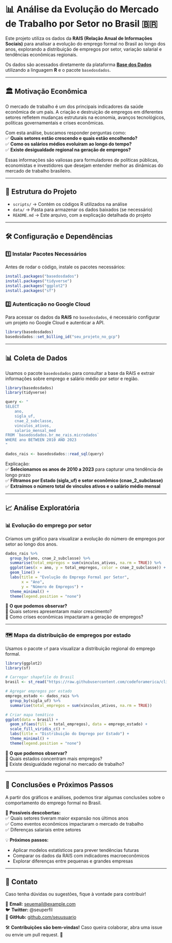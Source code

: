 # 📊 Análise da Evolução do Mercado de Trabalho por Setor no Brasil 🇧🇷

Este projeto utiliza os dados da **RAIS (Relação Anual de Informações Sociais)** para analisar a evolução do emprego formal no Brasil ao longo dos anos, explorando a distribuição de empregos por setor, variação salarial e tendências econômicas regionais.  

Os dados são acessados diretamente da plataforma [**Base dos Dados**](https://basedosdados.org/) utilizando a linguagem **R** e o pacote `basedosdados`.

---

## 🏛️ Motivação Econômica  

O mercado de trabalho é um dos principais indicadores da saúde econômica de um país. A criação e destruição de empregos em diferentes setores refletem mudanças estruturais na economia, avanços tecnológicos, políticas governamentais e crises econômicas.  

Com esta análise, buscamos responder perguntas como:  
✅ **Quais setores estão crescendo e quais estão encolhendo?**  
✅ **Como os salários médios evoluíram ao longo do tempo?**  
✅ **Existe desigualdade regional na geração de empregos?**  

Essas informações são valiosas para formuladores de políticas públicas, economistas e investidores que desejam entender melhor as dinâmicas do mercado de trabalho brasileiro.  

---

## 📂 Estrutura do Projeto  

- `scripts/` → Contém os códigos R utilizados na análise  
- `data/` → Pasta para armazenar os dados baixados (se necessário)  
- `README.md` → Este arquivo, com a explicação detalhada do projeto  

---

## 🛠️ Configuração e Dependências  

### **1️⃣ Instalar Pacotes Necessários**  

Antes de rodar o código, instale os pacotes necessários:  

```r
install.packages("basedosdados")
install.packages("tidyverse")
install.packages("ggplot2")
install.packages("sf")
```

### **2️⃣ Autenticação no Google Cloud**  

Para acessar os dados da **RAIS** no `basedosdados`, é necessário configurar um projeto no Google Cloud e autenticar a API.  

```r
library(basedosdados)
basedosdados::set_billing_id("seu_projeto_no_gcp")
```

---

## 📊 Coleta de Dados  

Usamos o pacote `basedosdados` para consultar a base da RAIS e extrair informações sobre emprego e salário médio por setor e região.  

```r
library(basedosdados)
library(tidyverse)

query <- "
SELECT 
    ano, 
    sigla_uf, 
    cnae_2_subclasse, 
    vinculos_ativos, 
    salario_mensal_med
FROM `basedosdados.br_me_rais.microdados`
WHERE ano BETWEEN 2010 AND 2023
"

dados_rais <- basedosdados::read_sql(query)
```

Explicação:  
✅ **Selecionamos os anos de 2010 a 2023** para capturar uma tendência de longo prazo  
✅ **Filtramos por Estado (sigla_uf) e setor econômico (cnae_2_subclasse)**  
✅ **Extraímos o número total de vínculos ativos e o salário médio mensal**  

---

## 📈 Análise Exploratória  

### **📊 Evolução do emprego por setor**  
Criamos um gráfico para visualizar a evolução do número de empregos por setor ao longo dos anos.  

```r
dados_rais %>%
  group_by(ano, cnae_2_subclasse) %>%
  summarise(total_empregos = sum(vinculos_ativos, na.rm = TRUE)) %>%
  ggplot(aes(x = ano, y = total_empregos, color = cnae_2_subclasse)) +
  geom_line() +
  labs(title = "Evolução do Emprego Formal por Setor",
       x = "Ano",
       y = "Número de Empregos") +
  theme_minimal() +
  theme(legend.position = "none")
```

📌 **O que podemos observar?**  
🔹 Quais setores apresentaram maior crescimento?  
🔹 Como crises econômicas impactaram a geração de empregos?  

---

### **🗺️ Mapa da distribuição de empregos por estado**  

Usamos o pacote `sf` para visualizar a distribuição regional do emprego formal.  

```r
library(ggplot2)
library(sf)

# Carregar shapefile do Brasil
brasil <- st_read("https://raw.githubusercontent.com/codeforamerica/click_that_hood/master/public/data/brazil-states.geojson")

# Agregar empregos por estado
emprego_estado <- dados_rais %>%
  group_by(sigla_uf) %>%
  summarise(total_empregos = sum(vinculos_ativos, na.rm = TRUE))

# Criar mapa temático
ggplot(data = brasil) +
  geom_sf(aes(fill = total_empregos), data = emprego_estado) +
  scale_fill_viridis_c() +
  labs(title = "Distribuição do Emprego por Estado") +
  theme_minimal() +
  theme(legend.position = "none")
```

📌 **O que podemos observar?**  
🔹 Quais estados concentram mais empregos?  
🔹 Existe desigualdade regional no mercado de trabalho?  

---

## 🚀 Conclusões e Próximos Passos  

A partir dos gráficos e análises, podemos tirar algumas conclusões sobre o comportamento do emprego formal no Brasil.  

🔎 **Possíveis descobertas:**  
✅ Quais setores tiveram maior expansão nos últimos anos  
✅ Como eventos econômicos impactaram o mercado de trabalho  
✅ Diferenças salariais entre setores  

💡 **Próximos passos:**  
- Aplicar modelos estatísticos para prever tendências futuras  
- Comparar os dados da RAIS com indicadores macroeconômicos  
- Explorar diferenças entre pequenas e grandes empresas  

---

## 📌 Contato  

Caso tenha dúvidas ou sugestões, fique à vontade para contribuir!  

📧 **Email:** seuemail@example.com  
🐦 **Twitter:** @seuperfil  
📂 **GitHub:** [github.com/seuusuario](https://github.com/seuusuario)  

🛠️ **Contribuições são bem-vindas!** Caso queira colaborar, abra uma issue ou envie um pull request. 🚀  
